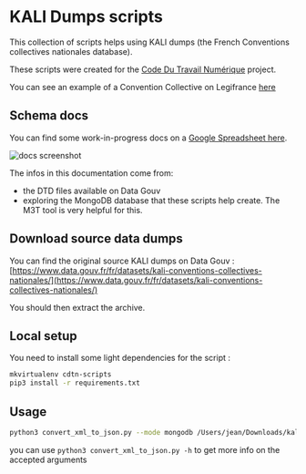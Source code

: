 # KALI Dumps scripts

This collection of scripts helps using KALI dumps (the French Conventions collectives nationales database).

These scripts were created for the [Code Du Travail Numérique](https://incubateur.social.gouv.fr/startups/code-du-travail-numerique/) project.

You can see an example of a Convention Collective on Legifrance [here](https://www.legifrance.gouv.fr/affichIDCC.do;jsessionid=345B979AD534CB99791356E28B8A9CB0.tplgfr35s_1?idSectionTA=KALISCTA000005733781&cidTexte=KALITEXT000005639851&idConvention=KALICONT000005635890)

## Schema docs

You can find some work-in-progress docs on a [Google Spreadsheet here](https://github.com/SocialGouv/kali_dumps_scripts.git).

![docs screenshot](https://i.imgur.com/8XgOmhL.png)

The infos in this documentation come from:
- the DTD files available on Data Gouv
- exploring the MongoDB database that these scripts help create. The M3T tool is very helpful for this.

## Download source data dumps

You can find the original source KALI dumps on Data Gouv :
[https://www.data.gouv.fr/fr/datasets/kali-conventions-collectives-nationales/](https://www.data.gouv.fr/fr/datasets/kali-conventions-collectives-nationales/)

You should then extract the archive.

## Local setup

You need to install some light dependencies for the script :

```sh
mkvirtualenv cdtn-scripts
pip3 install -r requirements.txt
```

## Usage

```sh
python3 convert_xml_to_json.py --mode mongodb /Users/jean/Downloads/kali_dump
```

you can use `python3 convert_xml_to_json.py -h` to get more info on the accepted arguments
